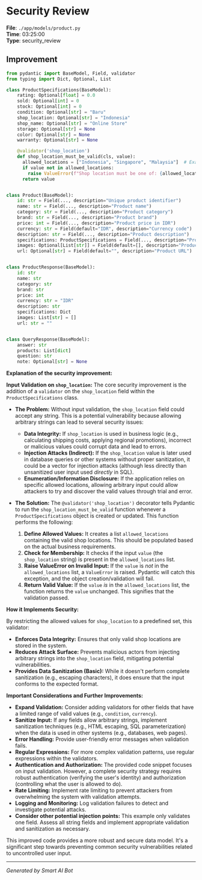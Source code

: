 # Security Review

**File**: `./app/models/product.py`  
**Time**: 03:25:00  
**Type**: security_review

## Improvement

```python
from pydantic import BaseModel, Field, validator
from typing import Dict, Optional, List

class ProductSpecifications(BaseModel):
    rating: Optional[float] = 0.0
    sold: Optional[int] = 0
    stock: Optional[int] = 0
    condition: Optional[str] = "Baru"
    shop_location: Optional[str] = "Indonesia"
    shop_name: Optional[str] = "Online Store"
    storage: Optional[str] = None
    color: Optional[str] = None
    warranty: Optional[str] = None

    @validator('shop_location')
    def shop_location_must_be_valid(cls, value):
      allowed_locations = ["Indonesia", "Singapore", "Malaysia"]  # Example allowed locations
      if value not in allowed_locations:
        raise ValueError(f"Shop location must be one of: {allowed_locations}")
      return value


class Product(BaseModel):
    id: str = Field(..., description="Unique product identifier")
    name: str = Field(..., description="Product name")
    category: str = Field(..., description="Product category")
    brand: str = Field(..., description="Product brand")
    price: int = Field(..., description="Product price in IDR")
    currency: str = Field(default="IDR", description="Currency code")
    description: str = Field(..., description="Product description")
    specifications: ProductSpecifications = Field(..., description="Product specifications")
    images: Optional[List[str]] = Field(default=[], description="Product images")
    url: Optional[str] = Field(default="", description="Product URL")


class ProductResponse(BaseModel):
    id: str
    name: str
    category: str
    brand: str
    price: int
    currency: str = "IDR"
    description: str
    specifications: Dict
    images: List[str] = []
    url: str = ""


class QueryResponse(BaseModel):
    answer: str
    products: List[dict]
    question: str
    note: Optional[str] = None

```

**Explanation of the security improvement:**

**Input Validation on `shop_location`:**  The core security improvement is the addition of a `validator` on the `shop_location` field within the `ProductSpecifications` class.

*   **The Problem:** Without input validation, the `shop_location` field could accept any string.  This is a potential vulnerability because allowing arbitrary strings can lead to several security issues:

    *   **Data Integrity:**  If `shop_location` is used in business logic (e.g., calculating shipping costs, applying regional promotions), incorrect or malicious values could corrupt data and lead to errors.
    *   **Injection Attacks (Indirect):**  If the `shop_location` value is later used in database queries or other systems without proper sanitization, it could be a vector for injection attacks (although less directly than unsanitized user input used *directly* in SQL).
    *   **Enumeration/Information Disclosure:**  If the application relies on specific allowed locations, allowing arbitrary input could allow attackers to try and discover the valid values through trial and error.

*   **The Solution:**  The `@validator('shop_location')` decorator tells Pydantic to run the `shop_location_must_be_valid` function whenever a `ProductSpecifications` object is created or updated.  This function performs the following:

    1.  **Define Allowed Values:** It creates a list `allowed_locations` containing the valid shop locations.  This should be populated based on the actual business requirements.
    2.  **Check for Membership:** It checks if the input `value` (the `shop_location` string) is present in the `allowed_locations` list.
    3.  **Raise ValueError on Invalid Input:** If the `value` is *not* in the `allowed_locations` list, a `ValueError` is raised.  Pydantic will catch this exception, and the object creation/validation will fail.
    4.  **Return Valid Value:** If the `value` *is* in the `allowed_locations` list, the function returns the `value` unchanged.  This signifies that the validation passed.

**How it Implements Security:**

By restricting the allowed values for `shop_location` to a predefined set, this validator:

*   **Enforces Data Integrity:** Ensures that only valid shop locations are stored in the system.
*   **Reduces Attack Surface:** Prevents malicious actors from injecting arbitrary strings into the `shop_location` field, mitigating potential vulnerabilities.
*   **Provides Data Sanitization (Basic):**  While it doesn't perform complete sanitization (e.g., escaping characters), it does ensure that the input conforms to the expected format.

**Important Considerations and Further Improvements:**

*   **Expand Validation:**  Consider adding validators for other fields that have a limited range of valid values (e.g., `condition`, `currency`).
*   **Sanitize Input:** If any fields allow arbitrary strings, implement sanitization techniques (e.g., HTML escaping, SQL parameterization) when the data is used in other systems (e.g., databases, web pages).
*   **Error Handling:**  Provide user-friendly error messages when validation fails.
*   **Regular Expressions:** For more complex validation patterns, use regular expressions within the validators.
*   **Authentication and Authorization:**  The provided code snippet focuses on input validation.  However, a complete security strategy requires robust authentication (verifying the user's identity) and authorization (controlling what the user is allowed to do).
*   **Rate Limiting:**  Implement rate limiting to prevent attackers from overwhelming the system with validation attempts.
*   **Logging and Monitoring:** Log validation failures to detect and investigate potential attacks.
*   **Consider other potential injection points:** This example only validates one field. Assess all string fields and implement appropriate validation and sanitization as necessary.

This improved code provides a more robust and secure data model. It's a significant step towards preventing common security vulnerabilities related to uncontrolled user input.

---
*Generated by Smart AI Bot*
